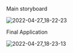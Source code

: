 Main storyboard

![2022-04-27_18-22-23](https://user-images.githubusercontent.com/93527566/165553935-c1c5bade-a8bf-43fc-a19b-44f375681c32.png)

Final Application

![2022-04-27_18-23-13](https://user-images.githubusercontent.com/93527566/165554425-f932c632-738e-4262-a408-800362a39ab7.png)

